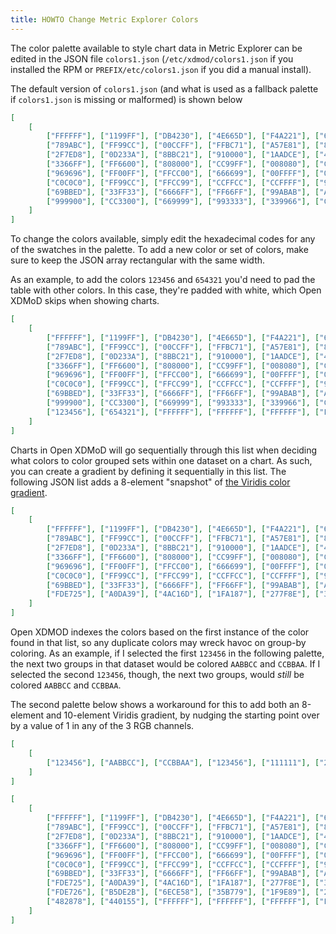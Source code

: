 ```yaml
---
title: HOWTO Change Metric Explorer Colors
---
```


The color palette available to style chart data in Metric Explorer can be edited
in the JSON file `colors1.json` (`/etc/xdmod/colors1.json` if you installed the RPM or
`PREFIX/etc/colors1.json` if you did a manual install).

The default version of `colors1.json` (and what is used as a fallback palette if `colors1.json` 
is missing or malformed) is shown below

```json
[
	[
		["FFFFFF"], ["1199FF"], ["DB4230"], ["4E665D"], ["F4A221"], ["66FF00"], ["33ABAB"], ["A88D95"], 
		["789ABC"], ["FF99CC"], ["00CCFF"], ["FFBC71"], ["A57E81"], ["8D4DFF"], ["FF6666"], ["CC99FF"],
		["2F7ED8"], ["0D233A"], ["8BBC21"], ["910000"], ["1AADCE"], ["492970"], ["F28F43"], ["77A1E5"], 
		["3366FF"], ["FF6600"], ["808000"], ["CC99FF"], ["008080"], ["CC6600"], ["9999FF"], ["99FF99"],
		["969696"], ["FF00FF"], ["FFCC00"], ["666699"], ["00FFFF"], ["00CCFF"], ["993366"], ["3AAAAA"], 
		["C0C0C0"], ["FF99CC"], ["FFCC99"], ["CCFFCC"], ["CCFFFF"], ["99CCFF"], ["339966"], ["FF9966"],
		["69BBED"], ["33FF33"], ["6666FF"], ["FF66FF"], ["99ABAB"], ["AB8722"], ["AB6565"], ["990099"],
		["999900"], ["CC3300"], ["669999"], ["993333"], ["339966"], ["C42525"], ["A6C96A"], ["111111"]
	]
]
```

To change the colors available, simply edit the hexadecimal codes for any of the swatches in the palette.
To add a new color or set of colors, make sure to keep the JSON array rectangular with the same width.

As an example, to add the colors `123456` and `654321` you'd need to pad the table with other colors. 
In this case, they're padded with white, which Open XDMoD skips when showing charts.

```json
[
	[
		["FFFFFF"], ["1199FF"], ["DB4230"], ["4E665D"], ["F4A221"], ["66FF00"], ["33ABAB"], ["A88D95"], 
		["789ABC"], ["FF99CC"], ["00CCFF"], ["FFBC71"], ["A57E81"], ["8D4DFF"], ["FF6666"], ["CC99FF"],
		["2F7ED8"], ["0D233A"], ["8BBC21"], ["910000"], ["1AADCE"], ["492970"], ["F28F43"], ["77A1E5"], 
		["3366FF"], ["FF6600"], ["808000"], ["CC99FF"], ["008080"], ["CC6600"], ["9999FF"], ["99FF99"],
		["969696"], ["FF00FF"], ["FFCC00"], ["666699"], ["00FFFF"], ["00CCFF"], ["993366"], ["3AAAAA"], 
		["C0C0C0"], ["FF99CC"], ["FFCC99"], ["CCFFCC"], ["CCFFFF"], ["99CCFF"], ["339966"], ["FF9966"],
		["69BBED"], ["33FF33"], ["6666FF"], ["FF66FF"], ["99ABAB"], ["AB8722"], ["AB6565"], ["990099"],
		["999900"], ["CC3300"], ["669999"], ["993333"], ["339966"], ["C42525"], ["A6C96A"], ["111111"],
        ["123456"], ["654321"], ["FFFFFF"], ["FFFFFF"], ["FFFFFF"], ["FFFFFF"], ["FFFFFF"], ["FFFFFF"]
	]
]
```

Charts in Open XDMoD will go sequentially through this list when deciding what colors to color grouped sets within
one dataset on a chart. As such, you can create a gradient by defining it sequentially in this list. The
following JSON list adds a 8-element "snapshot" of [the Viridis color gradient](https://bids.github.io/colormap/).

```json
[
	[
		["FFFFFF"], ["1199FF"], ["DB4230"], ["4E665D"], ["F4A221"], ["66FF00"], ["33ABAB"], ["A88D95"], 
		["789ABC"], ["FF99CC"], ["00CCFF"], ["FFBC71"], ["A57E81"], ["8D4DFF"], ["FF6666"], ["CC99FF"],
		["2F7ED8"], ["0D233A"], ["8BBC21"], ["910000"], ["1AADCE"], ["492970"], ["F28F43"], ["77A1E5"], 
		["3366FF"], ["FF6600"], ["808000"], ["CC99FF"], ["008080"], ["CC6600"], ["9999FF"], ["99FF99"],
		["969696"], ["FF00FF"], ["FFCC00"], ["666699"], ["00FFFF"], ["00CCFF"], ["993366"], ["3AAAAA"], 
		["C0C0C0"], ["FF99CC"], ["FFCC99"], ["CCFFCC"], ["CCFFFF"], ["99CCFF"], ["339966"], ["FF9966"],
		["69BBED"], ["33FF33"], ["6666FF"], ["FF66FF"], ["99ABAB"], ["AB8722"], ["AB6565"], ["990099"],
		["FDE725"], ["A0DA39"], ["4AC16D"], ["1FA187"], ["277F8E"], ["365C8D"], ["46327E"], ["440154"]
    ]
]
```

Open XDMOD indexes the colors based on the first instance of the color found in that list, 
so any duplicate colors may wreck havoc on group-by coloring. 
As an example, if I selected the first `123456` in the following
palette, the next two groups in that dataset would be colored `AABBCC` and `CCBBAA`. 
If I selected the second `123456`, though, the next two groups, would *still* be colored `AABBCC` and `CCBBAA`.

The second palette below shows a workaround for this to add both an 8-element and 10-element Viridis gradient, by 
nudging the starting point over by a value of 1 in any of the 3 RGB channels.

```json
[
	[
		["123456"], ["AABBCC"], ["CCBBAA"], ["123456"], ["111111"], ["222222"], ["333333"], ["444444"]
    ]
]
```

```json
[
	[
		["FFFFFF"], ["1199FF"], ["DB4230"], ["4E665D"], ["F4A221"], ["66FF00"], ["33ABAB"], ["A88D95"], 
		["789ABC"], ["FF99CC"], ["00CCFF"], ["FFBC71"], ["A57E81"], ["8D4DFF"], ["FF6666"], ["CC99FF"],
		["2F7ED8"], ["0D233A"], ["8BBC21"], ["910000"], ["1AADCE"], ["492970"], ["F28F43"], ["77A1E5"], 
		["3366FF"], ["FF6600"], ["808000"], ["CC99FF"], ["008080"], ["CC6600"], ["9999FF"], ["99FF99"],
		["969696"], ["FF00FF"], ["FFCC00"], ["666699"], ["00FFFF"], ["00CCFF"], ["993366"], ["3AAAAA"], 
		["C0C0C0"], ["FF99CC"], ["FFCC99"], ["CCFFCC"], ["CCFFFF"], ["99CCFF"], ["339966"], ["FF9966"],
		["69BBED"], ["33FF33"], ["6666FF"], ["FF66FF"], ["99ABAB"], ["AB8722"], ["AB6565"], ["990099"],
		["FDE725"], ["A0DA39"], ["4AC16D"], ["1FA187"], ["277F8E"], ["365C8D"], ["46327E"], ["440154"],
		["FDE726"], ["B5DE2B"], ["6ECE58"], ["35B779"], ["1F9E89"], ["26828e"], ["31688E"], ["3E4989"], 
		["482878"], ["440155"], ["FFFFFF"], ["FFFFFF"], ["FFFFFF"], ["FFFFFF"], ["FFFFFF"], ["FFFFFF"]
    ]
]
